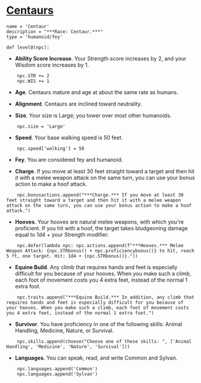 # [Centaurs](../Creatures/Centaur.md)

```
name = 'Centaur'
description = "***Race: Centaur.***"
type = 'humanoid/fey'

def level0(npc):
```

* **Ability Score Increase**. Your Strength score increases by 2, and your Wisdom score increases by 1.

```
    npc.STR += 2
    npc.WIS += 1
```

* **Age**. Centaurs mature and age at about the same rate as humans.

* **Alignment**. Centaurs are inclined toward neutrality.

* **Size**. Your size is Large; you tower over most other humanoids.

```
    npc.size = 'Large'
```

* **Speed**. Your base walking speed is 50 feet.

```
    npc.speed['walking'] = 50
```

* **Fey**. You are considered fey and humanoid.

* **Charge**. If you move at least 30 feet straight toward a target and then hit it with a melee weapon attack on the same turn, you can use your bonus action to make a hoof attack.

```
    npc.bonusactions.append("***Charge.*** If you move at least 30 feet straight toward a target and then hit it with a melee weapon attack on the same turn, you can use your bonus action to make a hoof attack.")
```

* **Hooves**. Your hooves are natural melee weapons, with which you're proficient. If you hit with a hoof, the target takes bludgeoning damage equal to 1d4 + your Strength modifier.

```
    npc.defer(lambda npc: npc.actions.append(f"***Hooves.*** Melee Weapon Attack: {npc.STRbonus() + npc.proficiencybonus()} to hit, reach 5 ft, one target. Hit: 1d4 + {npc.STRbonus()}."))
```

* **Equine Build**. Any climb that requires hands and feet is especially difficult for you because of your hooves. When you make such a climb, each foot of movement costs you 4 extra feet, instead of the normal 1 extra foot.

```
    npc.traits.append("***Equine Build.*** In addition, any climb that requires hands and feet is especially difficult for you because of your hooves. When you make such a climb, each foot of movement costs you 4 extra feet, instead of the normal 1 extra foot.")
```

* **Survivor**. You have proficiency in one of the following skills: Animal Handling, Medicine, Nature, or Survival.

```
    npc.skills.append(choose("Choose one of these skills: ", ['Animal Handling', 'Medicine', 'Nature', 'Survival']))
```

* **Languages**. You can speak, read, and write Common and Sylvan.

```
    npc.languages.append('Common')
    npc.languages.append('Sylvan')
```
